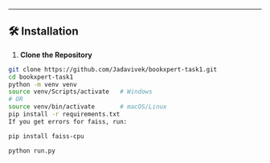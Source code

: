 
---

## 🛠️ Installation

1. **Clone the Repository**

```bash
git clone https://github.com/Jadavivek/bookxpert-task1.git
cd bookxpert-task1
python -m venv venv
source venv/Scripts/activate   # Windows
# OR
source venv/bin/activate       # macOS/Linux
pip install -r requirements.txt
If you get errors for faiss, run:

pip install faiss-cpu

python run.py
